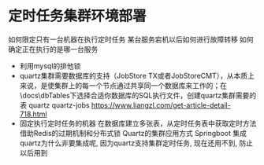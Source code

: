 # 定时任务集群环境部署
如何限定只有一台机器在执行定时任务
某台服务宕机以后如何进行故障转移
如何确定正在执行的是哪一台服务
* 利用mysql的排他锁
* quartz集群需要数据库的支持（JobStore TX或者JobStoreCMT），从本质上来说，是使集群上的每一个节点通过共享同一个数据库来工作的；在\docs\dbTables下选择合适你数据库的SQL执行文件，创建quartz集群需要的表
quartz
quartz-jobs 
https://www.liangzl.com/get-article-detail-718.html
* 固定执行定时任务的机器
在数据库建立多张表，从定时任务表中获取定时方法
借助Redis的过期机制和分布式锁
Quartz的集群应用方式
Springboot 集成 quartz为什么非要集成呢, 因为quartz支持集群定时任务, 现在还用不到, 防止以后用到
